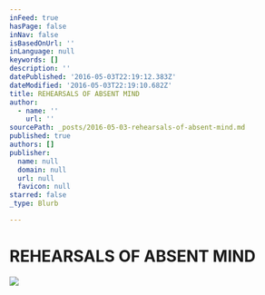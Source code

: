 ```yaml
---
inFeed: true
hasPage: false
inNav: false
isBasedOnUrl: ''
inLanguage: null
keywords: []
description: ''
datePublished: '2016-05-03T22:19:12.383Z'
dateModified: '2016-05-03T22:19:10.682Z'
title: REHEARSALS OF ABSENT MIND
author:
  - name: ''
    url: ''
sourcePath: _posts/2016-05-03-rehearsals-of-absent-mind.md
published: true
authors: []
publisher:
  name: null
  domain: null
  url: null
  favicon: null
starred: false
_type: Blurb

---
```

# REHEARSALS OF ABSENT MIND
![](https://s3-us-west-2.amazonaws.com/the-grid-img/p/e409712e4e2671578847b468b3b325438d10b35f.png)